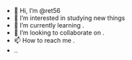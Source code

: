 - 👋 Hi, I’m @ret56 
- 👀 I’m interested in studying new things 
- 🌱 I’m currently learning .
- 💞️ I’m looking to collaborate on .
- 📫 How to reach me .
- ..

<!---
ret56/ret56 is a ✨ special ✨ repository because its `README.md` (this file) appears on your GitHub profile.
You can click the Preview link to take a look at your changes.
--->
